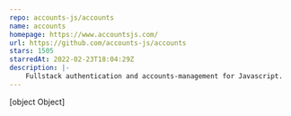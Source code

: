 ```yaml
---
repo: accounts-js/accounts
name: accounts
homepage: https://www.accountsjs.com/
url: https://github.com/accounts-js/accounts
stars: 1505
starredAt: 2022-02-23T18:04:29Z
description: |-
    Fullstack authentication and accounts-management for Javascript.
---
```


[object Object]
